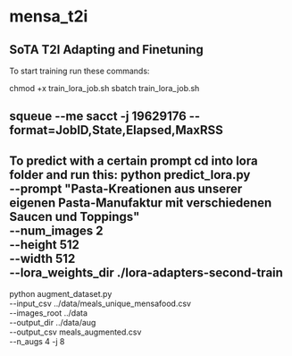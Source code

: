 # mensa_t2i
SoTA T2I Adapting and Finetuning
--------------------------------------------------------------------------------------------------------------------
To start training run these commands:

chmod +x train_lora_job.sh
sbatch train_lora_job.sh


squeue --me
sacct -j 19629176 --format=JobID,State,Elapsed,MaxRSS
--------------------------------------------------------------------------------------------------------------------
To predict with a certain prompt cd into lora folder and run this:
python predict_lora.py \
  --prompt "Pasta-Kreationen aus unserer eigenen Pasta-Manufaktur mit verschiedenen Saucen und Toppings" \
  --num_images 2 \
  --height 512 \
  --width 512 \
  --lora_weights_dir ./lora-adapters-second-train
--------------------------------------------------------------------------------------------------------------------
python augment_dataset.py \
    --input_csv  ../data/meals_unique_mensafood.csv \
    --images_root ../data \
    --output_dir ../data/aug \
    --output_csv  meals_augmented.csv \
    --n_augs 4 -j 8
